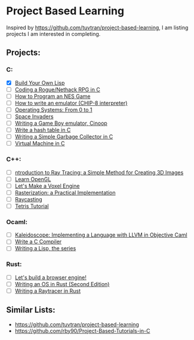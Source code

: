 # Project Based Learning
Inspired by https://github.com/tuvtran/project-based-learning, I am listing projects I am interested in completing.

## Projects:
### C:
- [x] [Build Your Own Lisp](http://www.buildyourownlisp.com/)
- [ ] [Coding a Rogue/Nethack RPG in C](https://www.youtube.com/playlist?list=PLkTXsX7igf8erbWGYT4iSAhpnJLJ0Nk5G)
- [ ] [How to Program an NES Game](https://nesdoug.com/)
- [ ] [How to write an emulator (CHIP-8 interpreter)](http://www.multigesture.net/articles/how-to-write-an-emulator-chip-8-interpreter/)
- [ ] [Operating Systems: From 0 to 1](https://tuhdo.github.io/os01/)
- [ ] [Space Invaders](http://nicktasios.nl/posts/space-invaders-from-scratch-part-1.html)
- [ ] [Writing a Game Boy emulator, Cinoop](https://cturt.github.io/cinoop.html)
- [ ] [Write a hash table in C](https://github.com/jamesroutley/write-a-hash-table)
- [ ] [Writing a Simple Garbage Collector in C](http://maplant.com/gc.html)
- [ ] [Virtual Machine in C](https://blog.felixangell.com/virtual-machine-in-c)

### C++:
- [ ] [ntroduction to Ray Tracing: a Simple Method for Creating 3D Images](https://www.scratchapixel.com/lessons/3d-basic-rendering/introduction-to-ray-tracing/how-does-it-work)
- [ ] [Learn OpenGL](https://learnopengl.com/)
- [ ] [Let's Make a Voxel Engine](https://sites.google.com/site/letsmakeavoxelengine/home/)
- [ ] [Rasterization: a Practical Implementation](https://www.scratchapixel.com/lessons/3d-basic-rendering/rasterization-practical-implementation/overview-rasterization-algorithm)
- [ ] [Raycasting](https://lodev.org/cgtutor/raycasting.html)
- [ ] [Tetris Tutorial](http://javilop.com/gamedev/tetris-tutorial-in-c-platform-independent-focused-in-game-logic-for-beginners/)

### Ocaml:
- [ ] [Kaleidoscope: Implementing a Language with LLVM in Objective Caml](https://llvm.org/docs/tutorial/#kaleidoscope-implementing-a-language-with-llvm-in-objective-caml)
- [ ] [Write a C Compiler](https://norasandler.com/2017/11/29/Write-a-Compiler.html)
- [ ] [Writing a Lisp, the series](https://bernsteinbear.com/blog/lisp/)

### Rust:
- [ ] [Let's build a browser engine!](https://limpet.net/mbrubeck/2014/08/08/toy-layout-engine-1.html)
- [ ] [Writing an OS in Rust (Second Edition)](https://os.phil-opp.com/)
- [ ] [Writing a Raytracer in Rust](https://bheisler.github.io/post/writing-raytracer-in-rust-part-1/)

## Similar Lists:
- https://github.com/tuvtran/project-based-learning
- https://github.com/rby90/Project-Based-Tutorials-in-C
